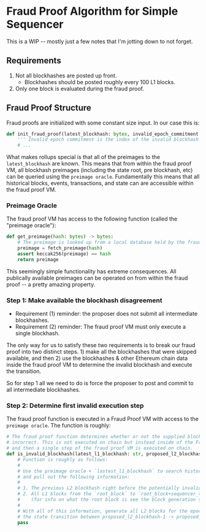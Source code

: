 # Fraud Proof Algorithm for Simple Sequencer
This is a WIP -- mostly just a few notes that I'm jotting down to not forget.

## Requirements
1. Not all blockhashes are posted up front.
    - Blockhashes should be posted roughly every 100 L1 blocks.
2. Only one block is evaluated during the fraud proof.

## Fraud Proof Structure

Fraud proofs are initialized with some constant size input. In our case this is:

```python
def init_fraud_proof(latest_blockhash: bytes, invalid_epoch_commitment: int):
    ''' Invalid epoch commitment is the index of the invalid blockhash '''
    # ...
```

What makes rollups special is that all of the preimages to the `latest_blockhash` are known. This means that from within the fraud proof VM, all blockhash preimages (including the state root, pre blockhash, etc) can be queried using the `preimage oracle`. Fundamentally this means that all historical blocks, events, transactions, and state can are accessible within the fraud proof VM.

### Preimage Oracle

The fraud proof VM has access to the following function (called the "preimage oracle"):

```python
def get_preimage(hash: bytes) -> bytes:
    # The preimage is looked up from a local database held by the fraud prover
    preimage = fetch_preimage(hash)
    assert keccak256(preimage) == hash
    return preimage
```

This seemingly simple functionality has extreme consequences. All publically available preimages can be operated on from within the fraud proof -- a pretty amazing property.

### Step 1: Make available the blockhash disagreement
- Requirement (1) reminder: the proposer does not submit all intermediate blockhashes.
- Requirement (2) reminder: The fraud proof VM must only execute a single blockhash.

The only way for us to satisfy these two requirements is to break our fraud proof into two distinct steps. 1) make all the blockhashes that were skipped available, and then 2) use the blockhashes & other Ethereum chain data inside the fraud proof VM to determine the invalid blockhash and execute the transition.

So for step 1 all we need to do is force the proposer to post and commit to all intermediate blockhashes.

### Step 2: Determine first invalid execution step

The fraud proof function is executed in a Fraud Proof VM with access to the `preimage oracle`. The function is roughly:

```python
# The fraud proof function determines whether or not the supplied blockhash is
# incorrect. This is not executed on chain but instead inside of the Fraud Proof VM
# and then a single step of the fraud proof VM is executed on chain.
def is_invalid_blockhash(latest_l1_blockhash: str, proposed_l2_blockhash: int)->bool:
    # Function is roughly as follows:
    #
    # Use the preimage oracle + `lastest_l1_blockhash` to search historical L1 blocks
    # and pull out the following information:
    #
    # 1. The previous L2 blockhash right before the potentially invalid `proposed_l2_blockhash`.
    # 2. All L1 blocks from the `root_block` to `root_block+sequencer_timeout`
    #    (for info on what the root block is see the block generation section.)
    #
    # With all of this information, generate all L2 blocks for the epoch. And then evaluate
    # the state transition between proposed_l2_blockhash-1 -> proposed_l2_blockhash
    pass
```
